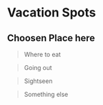 # Vacation Spots<br>

## Choosen Place here<br>

> Where to eat

> Going out

> Sightseen 

> Something else

 


